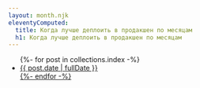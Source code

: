 ```yaml
---
layout: month.njk
eleventyComputed:
  title: Когда лучше деплоить в продакшен по месяцам
  h1: Когда лучше деплоить в продакшен по месяцам
---
```

<div class="container">
	<ul class="main-links">
{%- for post in collections.index -%}
		<li><a href="/{{ post.date }}/">{{ post.date | fullDate }}</li>
{%- endfor -%}
	</ul>
</div>

